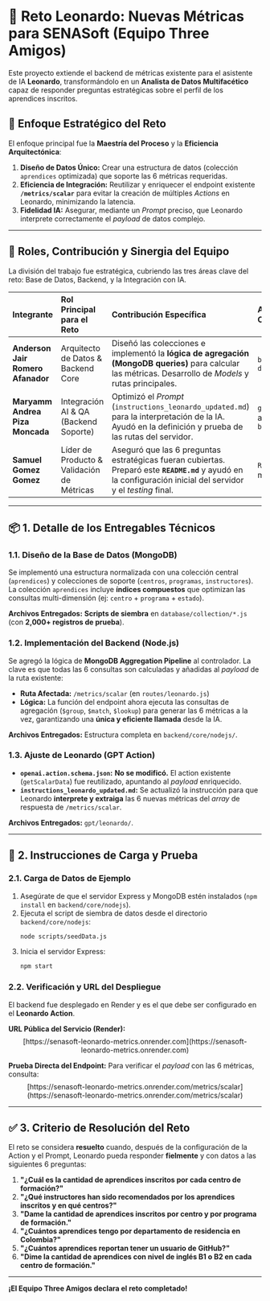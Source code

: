 
# 🚀 Reto Leonardo: Nuevas Métricas para SENASoft (Equipo Three Amigos)

Este proyecto extiende el backend de métricas existente para el asistente de IA **Leonardo**, transformándolo en un **Analista de Datos Multifacético** capaz de responder preguntas estratégicas sobre el perfil de los aprendices inscritos.

## 🎯 Enfoque Estratégico del Reto

El enfoque principal fue la **Maestría del Proceso** y la **Eficiencia Arquitectónica**:

1.  **Diseño de Datos Único:** Crear una estructura de datos (colección `aprendices` optimizada) que soporte las 6 métricas requeridas.
2.  **Eficiencia de Integración:** Reutilizar y enriquecer el endpoint existente **`/metrics/scalar`** para evitar la creación de múltiples *Actions* en Leonardo, minimizando la latencia.
3.  **Fidelidad IA:** Asegurar, mediante un *Prompt* preciso, que Leonardo interprete correctamente el *payload* de datos complejo.

-----

## 👥 Roles, Contribución y Sinergia del Equipo

La división del trabajo fue estratégica, cubriendo las tres áreas clave del reto: Base de Datos, Backend, y la Integración con IA.

| Integrante | Rol Principal para el Reto | Contribución Específica | Archivos/Componentes Clave |
| :--- | :--- | :--- | :--- |
| **Anderson Jair Romero Afanador** | Arquitecto de Datos & Backend Core | Diseñó las colecciones e implementó la **lógica de agregación (MongoDB queries)** para calcular las métricas. Desarrollo de *Models* y rutas principales. | `backend/core/nodejs/`, `database/collection/` |
| **Maryamm Andrea Piza Moncada** | Integración AI & QA (Backend Soporte) | Optimizó el *Prompt* (`instructions_leonardo_updated.md`) para la interpretación de la IA. Ayudó en la definición y prueba de las rutas del servidor. | `gpt/leonardo/` y archivos de *rutas* en `backend/core/nodejs/` |
| **Samuel Gomez Gomez** | Líder de Producto & Validación de Métricas | Aseguró que las 6 preguntas estratégicas fueran cubiertas. Preparó este **`README.md`** y ayudó en la configuración inicial del servidor y el *testing* final. | `README.md`, Testing de métricas y `server.js` |

-----

## 📦 1. Detalle de los Entregables Técnicos

### 1.1. Diseño de la Base de Datos (MongoDB)

Se implementó una estructura normalizada con una colección central (`aprendices`) y colecciones de soporte (`centros`, `programas`, `instructores`). La colección `aprendices` incluye **índices compuestos** que optimizan las consultas multi-dimensión (ej: `centro` + `programa` + `estado`).

**Archivos Entregados:** **Scripts de siembra** en `database/collection/*.js` (con **2,000+ registros de prueba**).

### 1.2. Implementación del Backend (Node.js)

Se agregó la lógica de **MongoDB Aggregation Pipeline** al controlador. La clave es que todas las 6 consultas son calculadas y añadidas al *payload* de la ruta existente:

  * **Ruta Afectada:** `/metrics/scalar` (en `routes/leonardo.js`)
  * **Lógica:** La función del endpoint ahora ejecuta las consultas de agregación (`$group`, `$match`, `$lookup`) para generar las 6 métricas a la vez, garantizando una **única y eficiente llamada** desde la IA.

**Archivos Entregados:** Estructura completa en `backend/core/nodejs/`.

### 1.3. Ajuste de Leonardo (GPT Action)

  * **`openai.action.schema.json`:** **No se modificó.** El action existente (`getScalarData`) fue reutilizado, apuntando al *payload* enriquecido.
  * **`instructions_leonardo_updated.md`:** Se actualizó la instrucción para que Leonardo **interprete y extraiga** las 6 nuevas métricas del *array* de respuesta de `/metrics/scalar`.

**Archivos Entregados:** `gpt/leonardo/`.

-----

## 💾 2. Instrucciones de Carga y Prueba

### 2.1. Carga de Datos de Ejemplo

1.  Asegúrate de que el servidor Express y MongoDB estén instalados (`npm install` en `backend/core/nodejs`).
2.  Ejecuta el script de siembra de datos desde el directorio `backend/core/nodejs`:
    ```bash
    node scripts/seedData.js
    ```
3.  Inicia el servidor Express:
    ```bash
    npm start
    ```

### 2.2. Verificación y URL del Despliegue

El backend fue desplegado en Render y es el que debe ser configurado en el **Leonardo Action**.

**URL Pública del Servicio (Render):**
$$\text{[https://senasoft-leonardo-metrics.onrender.com](https://senasoft-leonardo-metrics.onrender.com)}$$

**Prueba Directa del Endpoint:**
Para verificar el *payload* con las 6 métricas, consulta:
$$\text{[https://senasoft-leonardo-metrics.onrender.com/metrics/scalar](https://senasoft-leonardo-metrics.onrender.com/metrics/scalar)}$$


-----

## ✅ 3. Criterio de Resolución del Reto

El reto se considera **resuelto** cuando, después de la configuración de la Action y el Prompt, Leonardo pueda responder **fielmente** y con datos a las siguientes 6 preguntas:

1.  **"¿Cuál es la cantidad de aprendices inscritos por cada centro de formación?"**
2.  **"¿Qué instructores han sido recomendados por los aprendices inscritos y en qué centros?"**
3.  **"Dame la cantidad de aprendices inscritos por centro y por programa de formación."**
4.  **"¿Cuántos aprendices tengo por departamento de residencia en Colombia?"**
5.  **"¿Cuántos aprendices reportan tener un usuario de GitHub?"**
6.  **"Dime la cantidad de aprendices con nivel de inglés B1 o B2 en cada centro de formación."**

-----

**¡El Equipo Three Amigos declara el reto completado\!**
